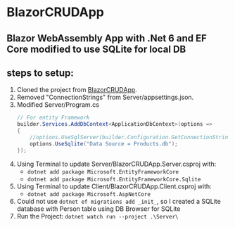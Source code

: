 # BlazorCRUDApp
Blazor WebAssembly App with .Net 6 and EF Core modified to use SQLite for local DB
----
## steps to setup:

1. Cloned the project from [BlazorCRUDApp](https://github.com/Nabaraj222/BlazorCRUDApp).
2. Removed "ConnectionStrings" from Server/appsettings.json.
3. Modified Server/Program.cs
    ```c#
    // For entity Framework
    builder.Services.AddDbContext<ApplicationDbContext>(options => 
    { 
        //options.UseSqlServer(builder.Configuration.GetConnectionString("DefaultConnection"));
        options.UseSqlite("Data Source = Products.db");
    });
    ```
4. Using Terminal to update Server/BlazorCRUDApp.Server.csproj with:
    - `dotnet add package Microsoft.EntityFrameworkCore`
    - `dotnet add package Microsoft.EntityFrameworkCore.Sqlite`
5. Using Terminal to update Client/BlazorCRUDApp.Client.csproj with:
    - `dotnet add package Microsoft.AspNetCore`
6. Could not use `dotnet ef migrations add _init_`, so I created a SQLite database with Person table using DB Browser for SQLite
5. Run the Project: `dotnet watch run --project .\Server\`

